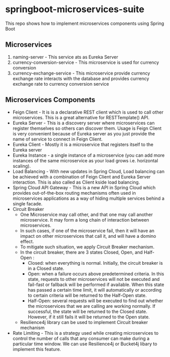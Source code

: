 # springboot-microservices-suite
This repo shows how to implement microservices components using Spring Boot

## Microservices

1. naming-server - This service ats as Eureka Server 
2. currency-conversion-service - This microservice is used for currency conversion
3. currency-exchange-service - This microservice provide currency exchange rate interacts with the database and provides currency exchange rate to currency conversion service

## Microservices Components

- Feign Client - It is is a declarative REST client which is used to call other microservices. This is a great alternative for RESTTemplate() API.
- Eureka Server - This is a discovery server where microservices can register themselves so others can discover them. Usage is Feign Client is very convenient because of Eureka server as you just provide the name of service to connect in Feign Client.
- Eureka Client - Mostly it is a microservice that registers itself to the Eureka server
- Eureka Instance - a single instance of a microservice (you can add more instances of the same microservice as your load grows i.e. horizontal scaling).
- Load Balancing - With new updates in Spring Cloud, Load balancing can be achieved with a combination of Feign Client and Eureka Server interaction. This is also called as Client kside load balancing.
- Spring Cloud API Gateway - This is a new API in Spring Cloud which provides out-of-the-box routing mechanisms often used in microservices applications as a way of hiding multiple services behind a single facade.
- Circuit Breaker 
  - One Microservice may call other, and that one may call another microservice. It may form a long chain of interaction between microservices.
  - In such cases, if one of the microservice fail, then it will have an impact on other microservices that call it, and will have a domino effect.
  - To mitigate such situation, we apply Circuit Breaker mechanism.
  - In the circuit breaker, there are 3 states Closed, Open, and Half-Open : 
    - Closed: when everything is normal. Initially, the circuit breaker is in a Closed state.
    - Open: when a failure occurs above predetermined criteria. In this state, requests to other microservices will not be executed and fail-fast or fallback will be performed if available. When this state has passed a certain time limit, it will automatically or according to certain criteria will be returned to the Half-Open state.
    - Half-Open: several requests will be executed to find out whether the microservices that we are calling are working normally. If successful, the state will be returned to the Closed state. However, if it still fails it will be returned to the Open state.
  - Resilience4j library can be used to implement Circuit breaker mechanism
 - Rate Limiting - This is a strategy used while creating microservices to control the number of calls that any consumer can make during a particular time window.
 We can use Resilience4j or Bucket4j libary to implement this feature.
 

